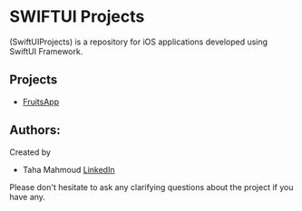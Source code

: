 # SWIFTUI Projects

(SwiftUIProjects) is a repository for iOS applications developed using SwiftUI Framework.

## Projects
- [FruitsApp](https://github.com/TahaMahmoud/SwiftUIProjects/tree/main/FruitsApp)


## Authors:
Created by 
- Taha Mahmoud [LinkedIn](https://www.linkedin.com/in/engtahamahmoud/)

Please don't hesitate to ask any clarifying questions about the project if you have any.
